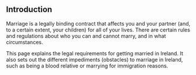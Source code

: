 ##  Introduction

Marriage is a legally binding contract that affects you and your partner (and,
to a certain extent, your children) for all of your lives. There are certain
rules and regulations about who you can and cannot marry, and in what
circumstances.

This page explains the legal requirements for getting married in Ireland. It
also sets out the different impediments (obstacles) to marriage in Ireland,
such as being a blood relative or marrying for immigration reasons.

